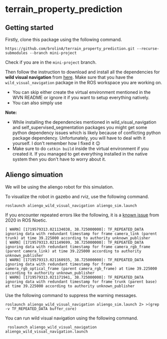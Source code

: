 # terrain_property_prediction

## Getting started

Firstly, clone this package using the following command.

```
https://github.com/brolinA/terrain_property_prediction.git --recurse-submodules --branch mini-project

```

Check if you are in the `mini-project` branch.

Then follow the instruction to download and install all the dependencies for **wild visual navigation** from [here](https://github.com/leggedrobotics/wild_visual_navigation/tree/main). Make sure that you have the `wild_visual_navigation` package in the ROS workspace you are working on.

- You can skip either create the virtual environment mentioned in the WVN README or ignore it if you want to setup everything natively.
- You can also simply use

**Note:**

- While installing the dependencies mentioned in wild_visual_navigation and self_supervised_segmentation packages you might get some python dependency issues which is likely because of conflicting python package dependency. Unfortunately, you will have to deal with it yourself. I don't remember how I fixed it :wink:
- Make sure to do `catkin build` inside the virtual environment if you created it. If you managed to get everything installed in the native system then you don't have to worry about it.

## Aliengo simuation

We will be using the aliengo robot for this simulation.

To visualize the robot in gazebo and rviz, use the following command.

```
roslaunch aliengo_wild_visual_navigation aliengo_sim.launch
```

If you encounter repeated errors like the following, it is a [known issue](https://github.com/ms-iot/ROSOnWindows/issues/279) from 2020 in ROS Noetic.

```
[ WARN] [1719579313.021134038, 38.725000000]: TF_REPEATED_DATA ignoring data with redundant timestamp for frame camera_link (parent trunk) at time 39.225000 according to authority unknown_publisher
[ WARN] [1719579313.021149699, 38.725000000]: TF_REPEATED_DATA ignoring data with redundant timestamp for frame camera_rgb_frame (parent camera_link) at time 39.225000 according to authority unknown_publisher
[ WARN] [1719579313.021160935, 38.725000000]: TF_REPEATED_DATA ignoring data with redundant timestamp for frame camera_rgb_optical_frame (parent camera_rgb_frame) at time 39.225000 according to authority unknown_publisher
[ WARN] [1719579313.021171941, 38.725000000]: TF_REPEATED_DATA ignoring data with redundant timestamp for frame trunk (parent base) at time 39.225000 according to authority unknown_publisher
```

Use the following command to suppress the warning messages.

```
roslaunch aliengo_wild_visual_navigation aliengo_sim.launch 2> >(grep -v TF_REPEATED_DATA buffer_core)
```

You can run wild visual navigation using the following command.

```
 roslaunch aliengo_wild_visual_navigation aliengo_wild_visual_navigation.launch
```
